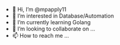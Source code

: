 - 👋 Hi, I’m @mpapply11
- 👀 I’m interested in Database/Automation
- 🌱 I’m currently learning Golang
- 💞️ I’m looking to collaborate on ...
- 📫 How to reach me ...

<!---
mpapply11/mpapply11 is a ✨ special ✨ repository because its `README.md` (this file) appears on your GitHub profile.
You can click the Preview link to take a look at your changes.
--->

